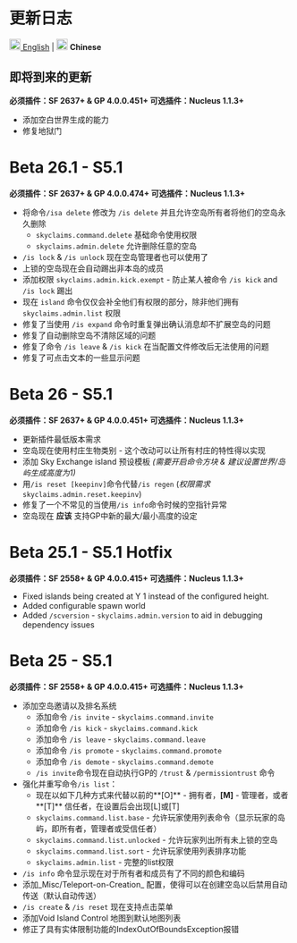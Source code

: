 # 更新日志

<a href="https://github.com/DevOnTheRocks/SkyClaims/blob/sponge/api-5/CHANGELOG.md"><img src="https://github.com/DevOnTheRocks/SkyClaims/wiki/images/united_states.png" title="en-US" height="20"> English</a>
| <img src="https://github.com/DevOnTheRocks/SkyClaims/wiki/images/china.png" title="zh-CN" height="20"> <b>Chinese</b>

## 即将到来的更新
**必须插件：SF 2637+ & GP 4.0.0.451+ 可选插件：Nucleus 1.1.3+**
- 添加空白世界生成的能力
- 修复地狱门

# Beta 26.1 - S5.1
**必须插件：SF 2637+ & GP 4.0.0.474+ 可选插件：Nucleus 1.1.3+**
- 将命令`/isa delete` 修改为 `/is delete` 并且允许空岛所有者将他们的空岛永久删除
    - `skyclaims.command.delete` 基础命令使用权限
    - `skyclaims.admin.delete` 允许删除任意的空岛
- `/is lock` & `/is unlock` 现在空岛管理者也可以使用了
- 上锁的空岛现在会自动踢出非本岛的成员
- 添加权限 `skyclaims.admin.kick.exempt` - 防止某人被命令 `/is kick` and `/is lock` 踢出
- 现在 `island` 命令仅仅会补全他们有权限的部分，除非他们拥有 `skyclaims.admin.list` 权限
- 修复了当使用 `/is expand` 命令时重复弹出确认消息却不扩展空岛的问题
- 修复了自动删除空岛不清除区域的问题
- 修复了命令 `/is leave` & `/is kick` 在当配置文件修改后无法使用的问题
- 修复了可点击文本的一些显示问题

# Beta 26 - S5.1
**必须插件：SF 2637+ & GP 4.0.0.451+ 可选插件：Nucleus 1.1.3+**
- 更新插件最低版本需求
- 空岛现在使用村庄生物类别 - 这个改动可以让所有村庄的特性得以实现
- 添加 Sky Exchange island 预设模板 _(需要开启命令方块 & 建议设置世界/岛屿生成高度为1)_
- 用`/is reset [keepinv]`命令代替`/is regen` (_权限需求_ `skyclaims.admin.reset.keepinv`)
- 修复了一个不常见的当使用`/is info`命令时候的空指针异常
- 空岛现在 **应该** 支持GP中新的最大/最小高度的设定

# Beta 25.1 - S5.1 Hotfix
**必须插件：SF 2558+ & GP 4.0.0.415+ 可选插件：Nucleus 1.1.3+**
- Fixed islands being created at Y 1 instead of the configured height.
- Added configurable spawn world
- Added `/scversion` - `skyclaims.admin.version` to aid in debugging dependency issues

# Beta 25 - S5.1
**必须插件：SF 2558+ & GP 4.0.0.415+ 可选插件：Nucleus 1.1.3+**
- 添加空岛邀请以及排名系统
    - 添加命令 `/is invite` - `skyclaims.command.invite`
    - 添加命令 `/is kick` - `skyclaims.command.kick`
    - 添加命令 `/is leave` - `skyclaims.command.leave`
    - 添加命令 `/is promote` - `skyclaims.command.promote`
    - 添加命令 `/is demote` - `skyclaims.command.demote`
    - `/is invite`命令现在自动执行GP的 `/trust` & `/permissiontrust` 命令
- 强化并重写命令`/is list`：
    - 现在以如下几种方式来代替以前的**[O]** - 拥有者，**[M]** - 管理者，或者**[T]**  信任者，在设置后会出现[L]或[T]
    - `skyclaims.command.list.base` - 允许玩家使用列表命令（显示玩家的岛屿，即所有者，管理者或受信任者）
    - `skyclaims.command.list.unlocked` - 允许玩家列出所有未上锁的空岛
    - `skyclaims.command.list.sort` - 允许玩家使用列表排序功能
    - `skyclaims.admin.list` - 完整的list权限
- `/is info` 命令显示现在对于所有者和成员有了不同的颜色和编码
- 添加_Misc/Teleport-on-Creation_ 配置，使得可以在创建空岛以后禁用自动传送（默认自动传送）
- `/is create` & `/is reset` 现在支持点击菜单
- 添加Void Island Control 地图到默认地图列表
- 修正了具有实体限制功能的IndexOutOfBoundsException报错

